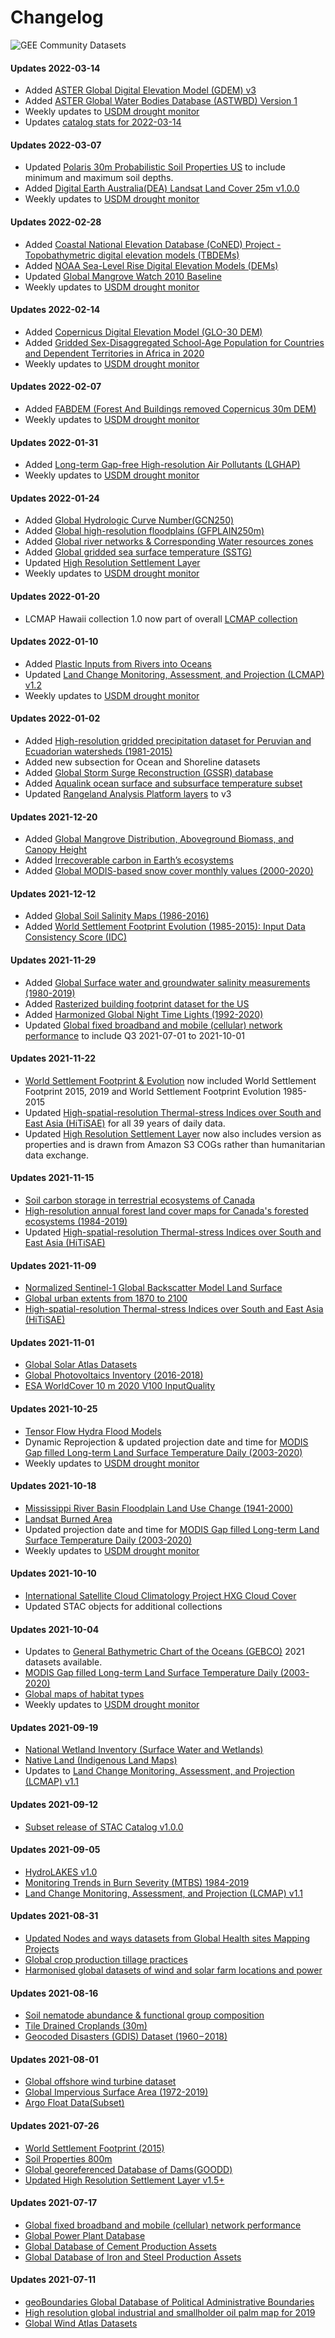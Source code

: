 # Changelog

![GEE Community Datasets](https://img.shields.io/endpoint?url=https://gist.githubusercontent.com/samapriya/34bc0c1280d475d3a69e3b60a706226e/raw/community.json)

#### Updates 2022-03-14
- Added [ASTER Global Digital Elevation Model (GDEM) v3](https://samapriya.github.io/awesome-gee-community-datasets/projects/aster)
- Added [ASTER Global Water Bodies Database (ASTWBD) Version 1](https://samapriya.github.io/awesome-gee-community-datasets/projects/astwbd)
- Weekly updates to [USDM drought monitor](https://samapriya.github.io/awesome-gee-community-datasets/projects/usdm/)
- Updates [catalog stats for 2022-03-14](https://samapriya.github.io/awesome-gee-community-datasets/stats/)

#### Updates 2022-03-07
- Updated [Polaris 30m Probabilistic Soil Properties US](https://samapriya.github.io/awesome-gee-community-datasets/projects/polaris) to include minimum and maximum soil depths.
- Added [Digital Earth Australia(DEA) Landsat Land Cover 25m v1.0.0](https://samapriya.github.io/awesome-gee-community-datasets/projects/dea_lc)
- Weekly updates to [USDM drought monitor](https://samapriya.github.io/awesome-gee-community-datasets/projects/usdm/)

#### Updates 2022-02-28
- Added [Coastal National Elevation Database (CoNED) Project -Topobathymetric digital elevation models (TBDEMs)](https://samapriya.github.io/awesome-gee-community-datasets/projects/tbdem)
- Added [NOAA Sea-Level Rise Digital Elevation Models (DEMs)](https://samapriya.github.io/awesome-gee-community-datasets/projects/slrdem)
- Updated [Global Mangrove Watch 2010 Baseline](https://samapriya.github.io/awesome-gee-community-datasets/projects/mangrove)
- Weekly updates to [USDM drought monitor](https://samapriya.github.io/awesome-gee-community-datasets/projects/usdm/)

#### Updates 2022-02-14
- Added [Copernicus Digital Elevation Model (GLO-30 DEM)](https://samapriya.github.io/awesome-gee-community-datasets/projects/glo30)
- Added [Gridded Sex-Disaggregated School-Age Population for Countries and Dependent Territories in Africa in 2020](https://samapriya.github.io/awesome-gee-community-datasets/projects/wpschool)
- Weekly updates to [USDM drought monitor](https://samapriya.github.io/awesome-gee-community-datasets/projects/usdm/)

#### Updates 2022-02-07
- Added [FABDEM (Forest And Buildings removed Copernicus 30m DEM)](https://samapriya.github.io/awesome-gee-community-datasets/projects/fabdem)
- Weekly updates to [USDM drought monitor](https://samapriya.github.io/awesome-gee-community-datasets/projects/usdm/)

#### Updates 2022-01-31
- Added [Long-term Gap-free High-resolution Air Pollutants (LGHAP)](https://samapriya.github.io/awesome-gee-community-datasets/projects/lghap)
- Weekly updates to [USDM drought monitor](https://samapriya.github.io/awesome-gee-community-datasets/projects/usdm/)

#### Updates 2022-01-24
- Added [Global Hydrologic Curve Number(GCN250)](https://samapriya.github.io/awesome-gee-community-datasets/projects/gcn250)
- Added [Global high-resolution floodplains (GFPLAIN250m)](https://samapriya.github.io/awesome-gee-community-datasets/projects/gfplain250)
- Added [Global river networks & Corresponding Water resources zones](https://samapriya.github.io/awesome-gee-community-datasets/projects/grn_wrz)
- Added [Global gridded sea surface temperature (SSTG)](https://samapriya.github.io/awesome-gee-community-datasets/projects/sstg)
- Updated [High Resolution Settlement Layer](https://samapriya.github.io/awesome-gee-community-datasets/projects/hrsl/)
- Weekly updates to [USDM drought monitor](https://samapriya.github.io/awesome-gee-community-datasets/projects/usdm/)

#### Updates 2022-01-20
- LCMAP Hawaii collection 1.0 now part of overall [LCMAP collection](https://samapriya.github.io/awesome-gee-community-datasets/projects/lcmap/)

#### Updates 2022-01-10
- Added [Plastic Inputs from Rivers into Oceans](https://samapriya.github.io/awesome-gee-community-datasets/projects/plastic)
- Updated [Land Change Monitoring, Assessment, and Projection (LCMAP) v1.2](https://samapriya.github.io/awesome-gee-community-datasets/projects/lcmap/)
- Weekly updates to [USDM drought monitor](https://samapriya.github.io/awesome-gee-community-datasets/projects/usdm/)

#### Updates 2022-01-02
- Added [High-resolution gridded precipitation dataset for Peruvian and Ecuadorian watersheds (1981-2015)](https://samapriya.github.io/awesome-gee-community-datasets/projects/gridded_ppt)
- Added new subsection for Ocean and Shoreline datasets
- Added [Global Storm Surge Reconstruction (GSSR) database](https://samapriya.github.io/awesome-gee-community-datasets/projects/gssr)
- Added [Aqualink ocean surface and subsurface temperature subset](https://samapriya.github.io/awesome-gee-community-datasets/projects/aqualink)
- Updated [Rangeland Analysis Platform layers](https://samapriya.github.io/awesome-gee-community-datasets/projects/rap) to v3

#### Updates 2021-12-20
- Added [Global Mangrove Distribution, Aboveground Biomass, and Canopy Height](https://samapriya.github.io/awesome-gee-community-datasets/projects/gmd/)
- Added [Irrecoverable carbon in Earth’s ecosystems](https://samapriya.github.io/awesome-gee-community-datasets/projects/irc)
- Added [Global MODIS-based snow cover monthly values (2000-2020)](https://samapriya.github.io/awesome-gee-community-datasets/projects/snow_cover)

#### Updates 2021-12-12
- Added [Global Soil Salinity Maps (1986-2016)](https://samapriya.github.io/awesome-gee-community-datasets/projects/global_salinity)
- Added [World Settlement Footprint Evolution (1985-2015): Input Data Consistency Score (IDC)](https://samapriya.github.io/awesome-gee-community-datasets/projects/wsf)

#### Updates 2021-11-29
- Added [Global Surface water and groundwater salinity measurements (1980-2019)](https://samapriya.github.io/awesome-gee-community-datasets/projects/salinity)
- Added [Rasterized building footprint dataset for the US](https://samapriya.github.io/awesome-gee-community-datasets/projects/usbuild_raster)
- Added [Harmonized Global Night Time Lights (1992-2020)](https://samapriya.github.io/awesome-gee-community-datasets/projects/hntl/)
- Updated [Global fixed broadband and mobile (cellular) network performance](https://samapriya.github.io/awesome-gee-community-datasets/projects/speedtest) to include Q3 2021-07-01 to 2021-10-01

#### Updates 2021-11-22
 - [World Settlement Footprint & Evolution](https://samapriya.github.io/awesome-gee-community-datasets/projects/wsf/) now included World Settlement Footprint 2015, 2019 and World Settlement Footprint Evolution 1985-2015
 - Updated [High-spatial-resolution Thermal-stress Indices over South and East Asia (HiTiSAE)](https://samapriya.github.io/awesome-gee-community-datasets/projects/hitisae) for all 39 years of daily data.
 - Updated [High Resolution Settlement Layer](https://samapriya.github.io/awesome-gee-community-datasets/projects/hrsl/) now also includes version as properties and is drawn from Amazon S3 COGs rather than humanitarian data exchange.

#### Updates 2021-11-15
- [Soil carbon storage in terrestrial ecosystems of Canada](https://samapriya.github.io/awesome-gee-community-datasets/projects/scs)
- [High-resolution annual forest land cover maps for Canada's forested ecosystems (1984-2019)](https://samapriya.github.io/awesome-gee-community-datasets/projects/ca_lc)
- Updated [High-spatial-resolution Thermal-stress Indices over South and East Asia (HiTiSAE)](https://samapriya.github.io/awesome-gee-community-datasets/projects/hitisae)

#### Updates 2021-11-09
- [Normalized Sentinel-1 Global Backscatter Model Land Surface](https://samapriya.github.io/awesome-gee-community-datasets/projects/s1gbm)
- [Global urban extents from 1870 to 2100](https://samapriya.github.io/awesome-gee-community-datasets/projects/gue)
- [High-spatial-resolution Thermal-stress Indices over South and East Asia (HiTiSAE)](https://samapriya.github.io/awesome-gee-community-datasets/projects/hitisae)

#### Updates 2021-11-01
- [Global Solar Atlas Datasets](https://samapriya.github.io/awesome-gee-community-datasets/projects/gsa)
- [Global Photovoltaics Inventory (2016-2018)](https://samapriya.github.io/awesome-gee-community-datasets/projects/global_pv)
- [ESA WorldCover 10 m 2020 V100 InputQuality](https://samapriya.github.io/awesome-gee-community-datasets/projects/esa_iq)

#### Updates 2021-10-25
- [Tensor Flow Hydra Flood Models](https://samapriya.github.io/awesome-gee-community-datasets/projects/hydra_water/)
- Dynamic Reprojection & updated projection date and time for [MODIS Gap filled Long-term Land Surface Temperature Daily (2003-2020)](https://samapriya.github.io/awesome-gee-community-datasets/projects/daily_lst/)
- Weekly updates to [USDM drought monitor](https://samapriya.github.io/awesome-gee-community-datasets/projects/usdm/)

#### Updates 2021-10-18
- [Mississippi River Basin Floodplain Land Use Change (1941-2000)](https://samapriya.github.io/awesome-gee-community-datasets/projects/floodplain_lc)
- [Landsat Burned Area](https://samapriya.github.io/awesome-gee-community-datasets/projects/lba)
- Updated projection date and time for [MODIS Gap filled Long-term Land Surface Temperature Daily (2003-2020)](https://samapriya.github.io/awesome-gee-community-datasets/projects/daily_lst/)
- Weekly updates to [USDM drought monitor](https://samapriya.github.io/awesome-gee-community-datasets/projects/usdm/)

#### Updates 2021-10-10
- [International Satellite Cloud Climatology Project HXG Cloud Cover](https://samapriya.github.io/awesome-gee-community-datasets/isccp_hxg)
- Updated STAC objects for additional collections

#### Updates 2021-10-04
- Updates to [General Bathymetric Chart of the Oceans (GEBCO)](https://samapriya.github.io/awesome-gee-community-datasets/projects/gebco/) 2021 datasets available.
- [MODIS Gap filled Long-term Land Surface Temperature Daily (2003-2020)](https://samapriya.github.io/awesome-gee-community-datasets/projects/daily_lst/)
- [Global maps of habitat types](https://samapriya.github.io/awesome-gee-community-datasets/projects/habitat)
- Weekly updates to [USDM drought monitor](https://samapriya.github.io/awesome-gee-community-datasets/projects/usdm/)

#### Updates 2021-09-19
- [National Wetland Inventory (Surface Water and Wetlands)](https://samapriya.github.io/awesome-gee-community-datasets/projects/nwi)
- [Native Land (Indigenous Land Maps)](https://samapriya.github.io/awesome-gee-community-datasets/projects/native/)
- Updates to [Land Change Monitoring, Assessment, and Projection (LCMAP) v1.1](https://samapriya.github.io/awesome-gee-community-datasets/projects/lcmap/)

#### Updates 2021-09-12
- [Subset release of STAC Catalog v1.0.0](https://raw.githubusercontent.com/samapriya/awesome-gee-community-datasets/master/catalog/stac_catalog.json)

#### Updates 2021-09-05
* [HydroLAKES v1.0](https://samapriya.github.io/awesome-gee-community-datasets/projects/hydrolakes/)
* [Monitoring Trends in Burn Severity (MTBS) 1984-2019](https://samapriya.github.io/awesome-gee-community-datasets/projects/mtbs)
* [Land Change Monitoring, Assessment, and Projection (LCMAP) v1.1](https://samapriya.github.io/awesome-gee-community-datasets/projects/lcmap/)

#### Updates 2021-08-31
* [Updated Nodes and ways datasets from Global Health sites Mapping Projects](https://samapriya.github.io/awesome-gee-community-datasets/projects/health_sites/)
* [Global crop production tillage practices](https://samapriya.github.io/awesome-gee-community-datasets/projects/tillage/)
* [Harmonised global datasets of wind and solar farm locations and power](https://samapriya.github.io/awesome-gee-community-datasets/projects/energy_farms)

#### Updates 2021-08-16
* [Soil nematode abundance & functional group composition](https://samapriya.github.io/awesome-gee-community-datasets/projects/soil_nematode)
* [Tile Drained Croplands (30m)](https://samapriya.github.io/awesome-gee-community-datasets/projects/tile/)
* [Geocoded Disasters (GDIS) Dataset (1960 – 2018)](https://samapriya.github.io/awesome-gee-community-datasets/projects/gdis/)

#### Updates 2021-08-01
* [Global offshore wind turbine dataset](https://samapriya.github.io/awesome-gee-community-datasets/projects/gowt)
* [Global Impervious Surface Area (1972-2019)](https://samapriya.github.io/awesome-gee-community-datasets/projects/gisa)
* [Argo Float Data(Subset)](https://samapriya.github.io/awesome-gee-community-datasets/projects/argo)

#### Updates 2021-07-26
* [World Settlement Footprint (2015)](https://samapriya.github.io/awesome-gee-community-datasets/projects/wsf2015)
* [Soil Properties 800m](https://samapriya.github.io/awesome-gee-community-datasets/projects/soilprop)
* [Global georeferenced Database of Dams(GOODD)](https://samapriya.github.io/awesome-gee-community-datasets/projects/goodd/)
* [Updated High Resolution Settlement Layer v1.5+](https://samapriya.github.io/awesome-gee-community-datasets/projects/hrsl/)

#### Updates 2021-07-17
* [Global fixed broadband and mobile (cellular) network performance](https://samapriya.github.io/awesome-gee-community-datasets/projects/speedtest)
* [Global Power Plant Database](https://samapriya.github.io/awesome-gee-community-datasets/projects/pwplants)
* [Global Database of Cement Production Assets](https://samapriya.github.io/awesome-gee-community-datasets/projects/projects/gcd)
* [Global Database of Iron and Steel Production Assets](https://samapriya.github.io/awesome-gee-community-datasets/projects/gid)

#### Updates 2021-07-11
* [geoBoundaries Global Database of Political Administrative Boundaries](https://samapriya.github.io/awesome-gee-community-datasets/projects/geoboundary)
* [High resolution global industrial and smallholder oil palm map for 2019](https://samapriya.github.io/awesome-gee-community-datasets/projects/oil-palm/#2-high-resolution-global-industrial-and-smallholder-oil-palm-map-for-2019)
* [Global Wind Atlas Datasets](https://samapriya.github.io/awesome-gee-community-datasets/projects/gwa/)
